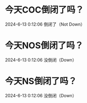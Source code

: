 # 今天COC倒闭了吗？

2024-6-13 0:12:06 倒闭了（Not Down）

# 今天NOS倒闭了吗？

2024-6-13 0:12:06 没倒闭（Down）

# 今天NS倒闭了吗？

2024-6-13 0:12:06 没倒闭（Down）

